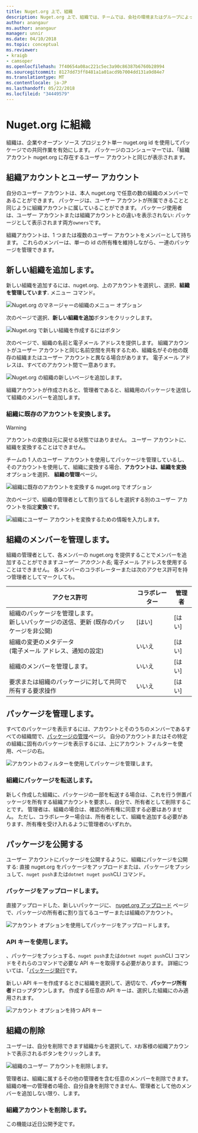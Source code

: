```yaml
---
title: Nuget.org 上で、組織
description: Nuget.org 上で、組織では、チームでは、会社の環境またはグループによって公開されているパッケージを管理するのに役立ちます。
author: anangaur
ms.author: anangaur
manager: unnir
ms.date: 04/10/2018
ms.topic: conceptual
ms.reviewer:
- kraigb
- camsoper
ms.openlocfilehash: 7f40654a08ac221c5ec3a90c86387b6760b28994
ms.sourcegitcommit: 8127dd73ff8481a1a01acd9b7004dd131a9d84e7
ms.translationtype: MT
ms.contentlocale: ja-JP
ms.lasthandoff: 05/22/2018
ms.locfileid: "34449579"
---
```

# <a name="organization-on-nugetorg"></a>Nuget.org に組織

組織は、企業やオープン ソース プロジェクト単一 nuget.org id を使用してパッケージでの共同作業を有効にします。 パッケージのコンシューマーでは、「組織アカウント nuget.org に存在するユーザー アカウントと同じが表示されます。

## <a name="user-accounts-vs-organization-accounts"></a>組織アカウントとユーザー アカウント

自分のユーザー アカウントは、本人 nuget.org で任意の数の組織のメンバーであることができます。 パッケージは、ユーザー アカウントが所属できることと同じように組織アカウントに属していることができます。 パッケージ使用者は、ユーザー アカウントまたは組織アカウントとの違いを表示されない: パッケージとして表示されます両方`owners`です。

組織アカウントは、1 つまたは複数のユーザー アカウントをメンバーとして持ちます。 これらのメンバーは、単一の id の所有権を維持しながら、一連のパッケージを管理できます。

## <a name="adding-a-new-organization"></a>新しい組織を追加します。

新しい組織を追加するには、nuget.org、上のアカウントを選択し、選択、**組織を管理しています.** メニュー コマンド。

![Nuget.org のマネージャーの組織のメニュー オプション](media/org-manage-option.png)

次のページで選択、**新しい組織を追加**ボタンをクリックします。

![Nuget.org で新しい組織を作成するにはボタン](media/org-add-new-option.png)

次のページで、組織の名前と電子メール アドレスを提供します。 組織アカウントがユーザー アカウントと同じ名前空間を共有するため、組織名がその他の既存の組織またはユーザー アカウントと異なる場合があります。 電子メール アドレスは、すべてのアカウント間で一意あります。

![Nuget.org の組織の新しいページを追加します。](media/org-add-new-page.png)

組織アカウントが作成されると、管理者であると、組織用のパッケージを送信して組織のメンバーを追加します。

### <a name="transform-existing-account-to-an-organization"></a>組織に既存のアカウントを変換します。

> [!Warning]
> アカウントの変換は元に戻せる状態ではありません。 ユーザー アカウントに、組織を変換することはできません。

チームの 1 人のユーザー アカウントを使用してパッケージを管理しているし、そのアカウントを使用して、組織に変換する場合、**アカウントは、組織を変換** オプションを選択、 **組織の管理**ページ。

![組織に既存のアカウントを変換する nuget.org でオプション](media/org-transform-option.png)

次のページで、組織の管理者として割り当てるしを選択する別のユーザー アカウントを指定**変換**です。

![組織にユーザー アカウントを変換するための情報を入力します。](media/org-transform-page.png)

## <a name="managing-organization-members"></a>組織のメンバーを管理します。

組織の管理者として、各メンバーの nuget.org を提供することでメンバーを追加することができます*ユーザー アカウント名*; 電子メール アドレスを使用することはできません。 各メンバーのコラボレーターまたは次のアクセス許可を持つ管理者としてマークしても。

| アクセス許可 | コラボレーター | 管理者 |
| --- | --- | --- |
| 組織のパッケージを管理します。<br/>新しいパッケージの送信、更新 (既存のパッケージを非公開) | [はい] | [はい] |
| 組織の変更のメタデータ<br/>(電子メール アドレス、通知の設定) | いいえ | [はい] |
| 組織のメンバーを管理します。 | いいえ | [はい] |
| 要求または組織のパッケージに対して共同で所有する要求操作 | いいえ | [はい] |

## <a name="managing-packages"></a>パッケージを管理します。

すべてのパッケージを表示するには、アカウントとそのうちのメンバーであるすべての組織間で、[パッケージの管理](https://www.nuget.org/account/Packages)ページ。 自分のアカウントまたはその特定の組織に固有のパッケージを表示するには、上にアカウント フィルターを使用、ページの右。

![アカウントのフィルターを使用してパッケージを管理します。](media/org-manage-packages-option.png)

### <a name="transferring-packages-to-an-organization"></a>組織にパッケージを転送します。
新しく作成した組織に、パッケージの一部を転送する場合は、これを行う併置パッケージを所有する組織アカウントを要求し、自分で、所有者として削除することです。 管理者は、組織の場合は、確認の所有権に同意する必要はありません。 ただし、コラボレーター場合は、所有者として、組織を追加する必要があります、所有権を受け入れるように管理者のいずれか。

## <a name="publishing-packages"></a>パッケージを公開する

ユーザー アカウントにパッケージを公開するように、組織にパッケージを公開する: 直接 nuget.org をパッケージをアップロードまたは、パッケージをプッシュして、`nuget push`または`dotnet nuget push`CLI コマンド。

### <a name="uploading-packages"></a>パッケージをアップロードします。

直接アップロードした、新しいパッケージに、 [nuget.org アップロード](https://www.nuget.org/packages/manage/upload) ページで、パッケージの所有者に割り当てるユーザーまたは組織のアカウント。

![アカウント オプションを使用してパッケージをアップロードします。](media/org-upload-option.png)

### <a name="using-api-keys"></a>API キーを使用します。

、パッケージをプッシュする、`nuget push`または`dotnet nuget push`CLI コマンドをそれらのコマンドで必要な API キーを取得する必要があります。 詳細については、「[パッケージ発行](../quickstart/create-and-publish-a-package-using-visual-studio.md#publish-the-package)です。

新しい API キーを作成するときに組織を選択して、適切なで、**パッケージ所有者**ドロップダウンします。 作成する任意の API キーは、選択した組織にのみ適用されます。

![アカウント オプションを持つ API キー](media/org-apikey-option.png)

## <a name="removing-an-organization"></a>組織の削除

ユーザーは、自分を削除できます組織からを選択して、`X`お客様の組織アカウントで表示されるボタンをクリックします。

![組織のユーザー アカウントを削除します。](media/org-remove-self-option.png)

管理者は、組織に属するその他の管理者を含む任意のメンバーを削除できます。 組織の唯一の管理者の場合、自分自身を削除できません、管理者として他のメンバーを追加しない限り、します。

### <a name="deleting-an-organization-account"></a>組織アカウントを削除します。

この機能は近日公開予定です。
